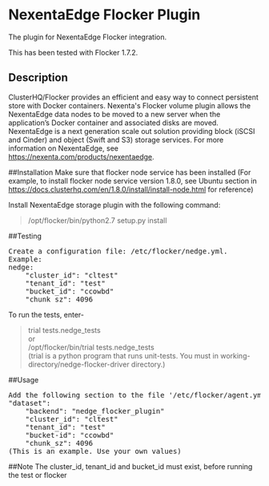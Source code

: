 NexentaEdge Flocker Plugin
==========================
The plugin for NexentaEdge Flocker integration.

This has been tested with Flocker 1.7.2.

## Description
ClusterHQ/Flocker provides an efficient and easy way to connect persistent
store with Docker containers. Nexenta's Flocker volume plugin allows the
NexentaEdge data nodes to be moved to a new server when the application’s
Docker container and associated disks are moved. NexentaEdge is a next
generation scale out solution providing block (iSCSI and Cinder) and
object (Swift and S3) storage services.  For more information on NexentaEdge,
see https://nexenta.com/products/nexentaedge. 

##Installation
Make sure that flocker node service has been installed
(For example, to install flocker node service version 1.8.0, see Ubuntu section
 in https://docs.clusterhq.com/en/1.8.0/install/install-node.html for reference)

Install NexentaEdge storage plugin with the following command:
>/opt/flocker/bin/python2.7 setup.py install

##Testing
<pre>
Create a configuration file: /etc/flocker/nedge.yml.
Example:
nedge:
    "cluster_id": "cltest"
    "tenant_id": "test"
    "bucket_id": "ccowbd"
    "chunk_sz": 4096
</pre>

To run the tests, enter-
>trial tests.nedge_tests</br>
    or</br>
>/opt/flocker/bin/trial tests.nedge_tests</br>
(trial is a python program that runs unit-tests. You must in
 working-directory/nedge-flocker-driver directory.)

##Usage
<pre>
Add the following section to the file '/etc/flocker/agent.yml':
"dataset":
    "backend": "nedge_flocker_plugin"
    "cluster_id": "cltest"
    "tenant_id": "test"
    "bucket-id": "ccowbd"
    "chunk_sz": 4096
(This is an example. Use your own values)
</pre>

##Note
The cluster_id, tenant_id and bucket_id must exist, before running the test
or flocker
